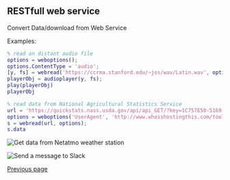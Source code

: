 ## RESTfull web service

Convert Data/download from Web Service

Examples:

```matlab
% read an distant audio file
options = weboptions();
options.ContentType = 'audio';
[y, fs] = webread('https://ccrma.stanford.edu/~jos/wav/Latin.wav', options);
playerObj = audioplayer(y, fs);
play(playerObj)
playerObj
```

```matlab
% read data from National Agricultural Statistics Service
url = 'https://quickstats.nass.usda.gov/api/api_GET/?key=1C757E50-5169-30CC-BEFD-40A5C3E2A43D&format=JSON&or_desc=CROPS&domain_desc=TOTAL&agg_level_desc=COUNTY&state_name=ALABAMA&county_name=AUTAUGA&year=2012';
options = weboptions('UserAgent', 'http://www.whoishostingthis.com/tools/user-agent/');
s = webread(url, options);
s.data
```

![Get data from Netatmo weather station](https://github.com/nelson-lang/nelson-website/raw/master/images/netatmo.png "Netatmo")

![Send a message to Slack](https://github.com/nelson-lang/nelson-website/raw/master/images/slack.png "Slack")

[Previous page](FEATURES.md)
